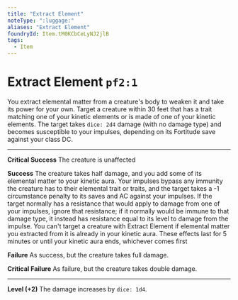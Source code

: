 ```yaml
---
title: "Extract Element"
noteType: ":luggage:"
aliases: "Extract Element"
foundryId: Item.tM0KCbCeLyNJ2jlB
tags:
  - Item
---
```


# Extract Element `pf2:1`

You extract elemental matter from a creature's body to weaken it and take its power for your own. Target a creature within 30 feet that has a trait matching one of your kinetic elements or is made of one of your kinetic elements. The target takes `dice: 2d4` damage (with no damage type) and becomes susceptible to your impulses, depending on its Fortitude save against your class DC.

* * *

**Critical Success** The creature is unaffected

**Success** The creature takes half damage, and you add some of its elemental matter to your kinetic aura. Your impulses bypass any immunity the creature has to their elemental trait or traits, and the target takes a -1 circumstance penalty to its saves and AC against your impulses. If the target normally has a resistance that would apply to damage from one of your impulses, ignore that resistance; if it normally would be immune to that damage type, it instead has resistance equal to its level to damage from the impulse. You can't target a creature with Extract Element if elemental matter you extracted from it is already in your kinetic aura. These effects last for 5 minutes or until your kinetic aura ends, whichever comes first

**Failure** As success, but the creature takes full damage.

**Critical Failure** As failure, but the creature takes double damage.

* * *

**Level (+2)** The damage increases by `dice: 1d4`.
